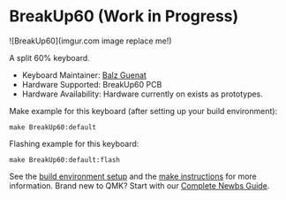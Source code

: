 # BreakUp60 (Work in Progress)

![BreakUp60](imgur.com image replace me!)

A split 60% keyboard.

* Keyboard Maintainer: [Balz Guenat](https://github.com/balzguenat)
* Hardware Supported: BreakUp60 PCB
* Hardware Availability: Hardware currently on exists as prototypes.

Make example for this keyboard (after setting up your build environment):

    make BreakUp60:default

Flashing example for this keyboard:

    make BreakUp60:default:flash

See the [build environment setup](https://docs.qmk.fm/#/getting_started_build_tools) and the [make instructions](https://docs.qmk.fm/#/getting_started_make_guide) for more information. Brand new to QMK? Start with our [Complete Newbs Guide](https://docs.qmk.fm/#/newbs).
